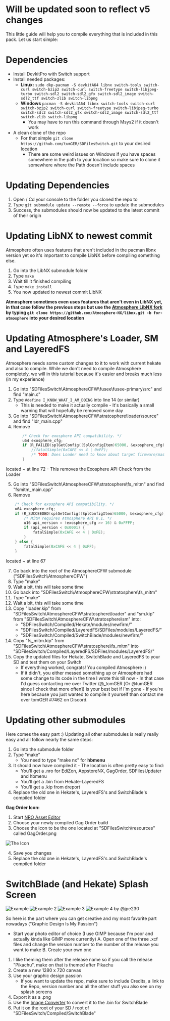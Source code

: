 # Will be updated soon to reflect v5 changes

This little guide will help you to compile everything that is included in this pack. Let us start simple:

# Dependencies

- Install DevkitPro with Switch support
- Install needed packages:
    - **Linux:** ```sudo dkp-pacman -S devkitA64 libnx switch-tools switch-curl switch-bzip2 switch-curl switch-freetype switch-libjpeg-turbo switch-sdl2 switch-sdl2_gfx switch-sdl2_image switch-sdl2_ttf switch-zlib switch-libpng```
    - **Windows** ```pacman -S devkitA64 libnx switch-tools switch-curl switch-bzip2 switch-curl switch-freetype switch-libjpeg-turbo switch-sdl2 switch-sdl2_gfx switch-sdl2_image switch-sdl2_ttf switch-zlib switch-libpng```
        - You may have to run this command through Msys2 if it doesn't work
- A clean clone of the repo
    - For that simple ```git clone https://github.com/tumGER/SDFilesSwitch.git``` to your desired location
        - There are some weird issues on Windows if you have spaces somewhere in the path to your location so make sure to clone it somewhere where the Path doesn't include spaces


# Updating Dependencies

1. Open / Cd your console to the folder you cloned the repo to
2. Type ```git submodule update --remote --force``` to update the submodules
3. Success, the submodules should now be updated to the latest commit of their origin

# Updating LibNX to newest commit

Atmosphere often uses features that aren't included in the pacman libnx version yet so it's important to compile LibNX before compiling something else.

1. Go into the LibNX submodule folder
2. Type ```make```
3. Wait till it finished compiling
4. Type ```make install```
5. You now updated to newest commit LibNX

**Atmosphere sometimes even uses features that aren't even in LibNX yet, in that case follow the previous steps but use the [Atmosphere LibNX fork](https://github.com/Atmosphere-NX/libnx/tree/for-atmosphere) by typing ```git clone https://github.com/Atmosphere-NX/libnx.git -b for-atmosphere``` into your desired location**

# Updating Atmosphere's Loader, SM and LayeredFS

Atmosphere needs some custom changes to it to work with current hekate and also to compile. While we don't need to compile Atmosphere completely, we will in this tutorial because it's easier and breaks much less (in my experience)

1. Go into "SDFilesSwitch\AtmosphereCFW\fusee\fusee-primary\src" and find "main.c"
2. Type ```#define I_KNOW_WHAT_I_AM_DOING``` into line 14 (or similar)
    - This is needed to make it actually compile - It's basically a small warning that will hopefully be removed some day
3. Go into "SDFilesSwitch\AtmosphereCFW\stratosphere\loader\source" and find "ldr_main.cpp"
4. Remove
    ```cpp 
        /* Check for exosphere API compatibility. */
        u64 exosphere_cfg;
        if (R_FAILED(splGetConfig((SplConfigItem)65000, &exosphere_cfg))) {
            //fatalSimple(0xCAFE << 4 | 0xFF);
            /* TODO: Does Loader need to know about target firmware/master key revision? If so, extract from exosphere_cfg. */
        }
    ```
located ~ at line 72
    - This removes the Exosphere API Check from the Loader
    
5. Go into "SDFilesSwitch\AtmosphereCFW\stratosphere\fs_mitm" and find "fsmitm_main.cpp"
6. Remove
```cpp
    /* Check for exosphere API compatibility. */
    u64 exosphere_cfg;
    if (R_SUCCEEDED(splGetConfig((SplConfigItem)65000, &exosphere_cfg))) {
        /* MitM requires Atmosphere API 0.1. */
        u16 api_version = (exosphere_cfg >> 16) & 0xFFFF;
        if (api_version < 0x0001) {
            fatalSimple(0xCAFE << 4 | 0xFE);
        }
    } else {
        fatalSimple(0xCAFE << 4 | 0xFF);
    }
```
located ~ at line 67

7. Go back into the root of the AtmosphereCFW submodule ("SDFilesSwitch\AtmosphereCFW")
8. Type "make"
9. Wait a bit, this will take some time
10. Go back into "SDFilesSwitch\AtmosphereCFW\stratosphere\fs_mitm"
11. Type "make"
12. Wait a bit, this will take some time
13. Copy "loader.kip" from "SDFilesSwitch\AtmosphereCFW\stratosphere\loader" and "sm.kip" from "SDFilesSwitch\AtmosphereCFW\stratosphere\sm" into:
    - "SDFilesSwitch/Compiled/Hekate/modules/newfirm/"
    - "SDFilesSwitch/Compiled/LayeredFS/SDFiles/modules/LayeredFS/"
    - "SDFilesSwitch/Compiled/SwitchBlade/modules/newfirm/"
14. Copy "fs_mitm.kip" from "SDFilesSwitch\AtmosphereCFW\stratosphere\fs_mitm" into "SDFilesSwitch/Compiled/LayeredFS/SDFiles/modules/LayeredFS/"
15. Copy the updated files for Hekate, SwitchBlade and LayeredFS to your SD and test them on your Switch
    - If everything worked, congrats! You compiled Atmosphere :)
    - If it didn't, you either messed something up or Atmosphere had some change to its code in the time I wrote this till now - In that case I'd guess contacting me over Twitter (@_tomGER [Or @tumGER since I check that more often]) is your best bet if I'm gone - If you're here because you just wanted to compile it yourself than contact me over tomGER
    \#7462 on Discord.

# Updating other submodules

Here comes the easy part :) Updating all other submodules is really really easy and all follow nearly the same steps:

1. Go into the submodule folder
2. Type "make"
    - You need to type "make nx" for **hbmenu**
3. It should now have compiled it - The location is often pretty easy to find:
    - You'll get a .nro for EdiZon, AppstoreNX, GagOrder, SDFilesUpdater and hbmenu
    - You'll get a .bin from Hekate-LayeredFS
    - You'll get a .kip from dreport
4. Replace the old one in Hekate's, LayeredFS's and SwitchBlade's compiled folder

**Gag Order Icon:**

1. Start [NRO Asset Editor](https://github.com/vgmoose/nro-asset-editor/releases)
2. Choose your newly compiled Gag Order build
3. Choose the icon to be the one located at "SDFilesSwitch\resources" called GagOrder.png

![The Icon](/resources/GagOrder.png)

4. Save you changes
5. Replace the old one in Hekate's, LayeredFS's and SwitchBlade's compiled folder

# SwitchBlade (and Hekate) Splash Screen

![Example](/resources/Splash/Steins;Splash.png)
![Example 2](/resources/Splash/Splash-tomNX.png)
![Example 3](/resources/Splash/splash.png)
![Example 4 by @jpe230](/resources/Splash/Splash-jpe230.png)

So here is the part where you can get creative and my most favorite part nowadays ("Graphic Design Is My Passion")

- Start your photo editor of choice (I use GIMP because I'm poor and actually kinda like GIMP more currently)
A. Open one of the three .xcf files and change the version number to the number of the release you want to make
B. Create your own one

1. I like theming them after the release name so if you call the release "Pikachu", make on that is themed after Pikachu
2. Create a new 1280 x 720 canvas
3. Use your graphic design passion
    - If you want to update the repo, make sure to include Credits, a link to the Repo, version number and all the other stuff you also see on my splash screens 
4. Export it as a .png
5. Use the [Image Converter](https://github.com/StevenMattera/SwitchBlade-ImageConverter/releases) to convert it to the .bin for SwitchBlade
6. Put it on the root of your SD / root of "SDFilesSwitch/Compiled/SwitchBlade"

    
